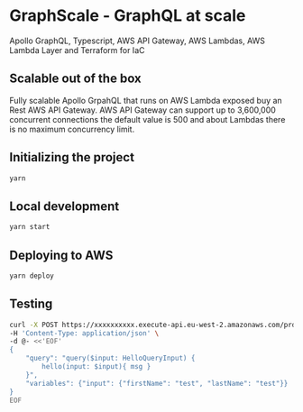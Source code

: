 # GraphScale - GraphQL at scale
Apollo GraphQL, Typescript, AWS API Gateway, AWS Lambdas, AWS Lambda Layer and Terraform for IaC

## Scalable out of the box
Fully scalable Apollo GrpahQL that runs on AWS Lambda exposed buy an Rest AWS API Gateway. AWS API Gateway can support up to 3,600,000 concurrent connections the default value is 500 and about Lambdas there is no maximum concurrency limit.

## Initializing the project
```bash
yarn
```

## Local development
```bash
yarn start
```

## Deploying to AWS
```bash
yarn deploy
```

## Testing
```bash
curl -X POST https://xxxxxxxxxx.execute-api.eu-west-2.amazonaws.com/prd/graphql \
-H 'Content-Type: application/json' \
-d @- <<'EOF'
{
    "query": "query($input: HelloQueryInput) {
        hello(input: $input){ msg }
    }",
    "variables": {"input": {"firstName": "test", "lastName": "test"}}
}
EOF
```
